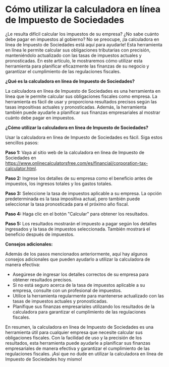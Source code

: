 Cómo utilizar la calculadora en línea de Impuesto de Sociedades
===============================================================

¿Le resulta difícil calcular los impuestos de su empresa? ¿No sabe cuánto debe pagar en impuestos al gobierno? No se preocupe, ¡la calculadora en línea de Impuesto de Sociedades está aquí para ayudarle! Esta herramienta en línea le permite calcular sus obligaciones tributarias con precisión, manteniéndolo actualizado con las tasas de impuestos actuales y pronosticadas. En este artículo, le mostraremos cómo utilizar esta herramienta para planificar eficazmente las finanzas de su negocio y garantizar el cumplimiento de las regulaciones fiscales.

**¿Qué es la calculadora en línea de Impuesto de Sociedades?**

La calculadora en línea de Impuesto de Sociedades es una herramienta en línea que le permite calcular sus obligaciones fiscales como empresa. La herramienta es fácil de usar y proporciona resultados precisos según las tasas impositivas actuales y pronosticadas. Además, la herramienta también puede ayudarle a planificar sus finanzas empresariales al mostrar cuánto debe pagar en impuestos.

**¿Cómo utilizar la calculadora en línea de Impuesto de Sociedades?**

Usar la calculadora en línea de Impuesto de Sociedades es fácil. Siga estos sencillos pasos:

**Paso 1:** Vaya al sitio web de la calculadora en línea de Impuesto de Sociedades en <https://www.onlinecalculatorsfree.com/es/financial/corporation-tax-calculator.html>.

**Paso 2:** Ingrese los detalles de su empresa como el beneficio antes de impuestos, los ingresos totales y los gastos totales.

**Paso 3:** Seleccione la tasa de impuestos aplicable a su empresa. La opción predeterminada es la tasa impositiva actual, pero también puede seleccionar la tasa pronosticada para el próximo año fiscal.

**Paso 4:** Haga clic en el botón "Calcular" para obtener los resultados.

**Paso 5:** Los resultados mostrarán el impuesto a pagar según los detalles ingresados y la tasa de impuestos seleccionada. También mostrará el beneficio después de impuestos.

**Consejos adicionales:**

Además de los pasos mencionados anteriormente, aquí hay algunos consejos adicionales que pueden ayudarlo a utilizar la calculadora de manera efectiva:

- Asegúrese de ingresar los detalles correctos de su empresa para obtener resultados precisos.
- Si no está seguro acerca de la tasa de impuestos aplicable a su empresa, consulte con un profesional de impuestos.
- Utilice la herramienta regularmente para mantenerse actualizado con las tasas de impuestos actuales y pronosticadas.
- Planifique sus finanzas empresariales utilizando los resultados de la calculadora para garantizar el cumplimiento de las regulaciones fiscales.

En resumen, la calculadora en línea de Impuesto de Sociedades es una herramienta útil para cualquier empresa que necesite calcular sus obligaciones fiscales. Con la facilidad de uso y la precisión de los resultados, esta herramienta puede ayudarle a planificar sus finanzas empresariales de manera efectiva y garantizar el cumplimiento de las regulaciones fiscales. ¡Así que no dude en utilizar la calculadora en línea de Impuesto de Sociedades hoy mismo!